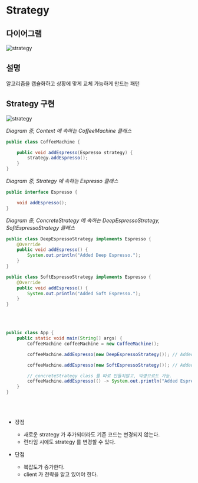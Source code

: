 # Strategy

## 다이어그램

![strategy](@src/strategy_diagram.png)

## 설명

알고리즘을 캡슐화하고 상황에 맞게 교체 가능하게 만드는 패턴

## Strategy 구현

![strategy](@src/strategy_diagram_2.png)

_Diagram 중, Context 에 속하는 CoffeeMachine 클래스_
```java
public class CoffeeMachine {

    public void addEspresso(Espresso strategy) {
        strategy.addEspresso();
    }
}
```

_Diagram 중, Strategy 에 속하는 Espresso 클래스_
```java
public interface Espresso {

    void addEspresso();
}
```

_Diagram 중, ConcreteStrategy 에 속하는 DeepEspressoStrategy, SoftEspressoStrategy 클래스_
```java
public class DeepEspressoStrategy implements Espresso {
    @Override
    public void addEspresso() {
        System.out.println("Added Deep Espresso.");
    }
}

public class SoftEspressoStrategy implements Espresso {
    @Override
    public void addEspresso() {
        System.out.println("Added Soft Espresso.");
    }
}
```

<br><br>

```java
public class App {
    public static void main(String[] args) {
        CoffeeMachine coffeeMachine = new CoffeeMachine();

        coffeeMachine.addEspresso(new DeepEspressoStrategy()); // Added Deep Espresso.

        coffeeMachine.addEspresso(new SoftEspressoStrategy()); // Added Soft Espresso.

        // concreteStrategy class 를 따로 만들지않고, 익명으로도 가능.
        coffeeMachine.addEspresso(() -> System.out.println("Added Espresso.")); // Added Espresso.
    }
}
```

<br><br>

* 장점
    * 새로운 strategy 가 추가되더라도 기존 코드는 변경되지 않는다.
    * 런타임 시에도 strategy 를 변경할 수 있다.

* 단점
    * 복잡도가 증가한다.
    * client 가 전략을 알고 있어야 한다.